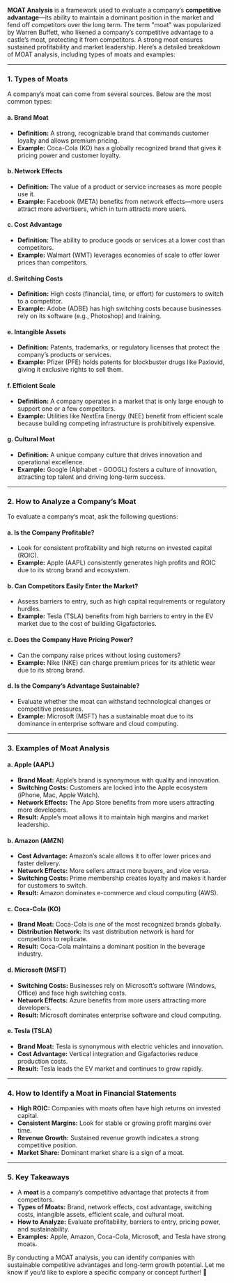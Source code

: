 **MOAT Analysis** is a framework used to evaluate a company’s **competitive advantage**—its ability to maintain a dominant position in the market and fend off competitors over the long term. The term "moat" was popularized by Warren Buffett, who likened a company’s competitive advantage to a castle’s moat, protecting it from competitors. A strong moat ensures sustained profitability and market leadership. Here’s a detailed breakdown of MOAT analysis, including types of moats and examples:

---

### **1. Types of Moats**
A company’s moat can come from several sources. Below are the most common types:

#### **a. Brand Moat**
   - **Definition:** A strong, recognizable brand that commands customer loyalty and allows premium pricing.
   - **Example:** Coca-Cola (KO) has a globally recognized brand that gives it pricing power and customer loyalty.

#### **b. Network Effects**
   - **Definition:** The value of a product or service increases as more people use it.
   - **Example:** Facebook (META) benefits from network effects—more users attract more advertisers, which in turn attracts more users.

#### **c. Cost Advantage**
   - **Definition:** The ability to produce goods or services at a lower cost than competitors.
   - **Example:** Walmart (WMT) leverages economies of scale to offer lower prices than competitors.

#### **d. Switching Costs**
   - **Definition:** High costs (financial, time, or effort) for customers to switch to a competitor.
   - **Example:** Adobe (ADBE) has high switching costs because businesses rely on its software (e.g., Photoshop) and training.

#### **e. Intangible Assets**
   - **Definition:** Patents, trademarks, or regulatory licenses that protect the company’s products or services.
   - **Example:** Pfizer (PFE) holds patents for blockbuster drugs like Paxlovid, giving it exclusive rights to sell them.

#### **f. Efficient Scale**
   - **Definition:** A company operates in a market that is only large enough to support one or a few competitors.
   - **Example:** Utilities like NextEra Energy (NEE) benefit from efficient scale because building competing infrastructure is prohibitively expensive.

#### **g. Cultural Moat**
   - **Definition:** A unique company culture that drives innovation and operational excellence.
   - **Example:** Google (Alphabet - GOOGL) fosters a culture of innovation, attracting top talent and driving long-term success.

---

### **2. How to Analyze a Company’s Moat**
To evaluate a company’s moat, ask the following questions:

#### **a. Is the Company Profitable?**
   - Look for consistent profitability and high returns on invested capital (ROIC).
   - **Example:** Apple (AAPL) consistently generates high profits and ROIC due to its strong brand and ecosystem.

#### **b. Can Competitors Easily Enter the Market?**
   - Assess barriers to entry, such as high capital requirements or regulatory hurdles.
   - **Example:** Tesla (TSLA) benefits from high barriers to entry in the EV market due to the cost of building Gigafactories.

#### **c. Does the Company Have Pricing Power?**
   - Can the company raise prices without losing customers?
   - **Example:** Nike (NKE) can charge premium prices for its athletic wear due to its strong brand.

#### **d. Is the Company’s Advantage Sustainable?**
   - Evaluate whether the moat can withstand technological changes or competitive pressures.
   - **Example:** Microsoft (MSFT) has a sustainable moat due to its dominance in enterprise software and cloud computing.

---

### **3. Examples of Moat Analysis**

#### **a. Apple (AAPL)**
   - **Brand Moat:** Apple’s brand is synonymous with quality and innovation.
   - **Switching Costs:** Customers are locked into the Apple ecosystem (iPhone, Mac, Apple Watch).
   - **Network Effects:** The App Store benefits from more users attracting more developers.
   - **Result:** Apple’s moat allows it to maintain high margins and market leadership.

#### **b. Amazon (AMZN)**
   - **Cost Advantage:** Amazon’s scale allows it to offer lower prices and faster delivery.
   - **Network Effects:** More sellers attract more buyers, and vice versa.
   - **Switching Costs:** Prime membership creates loyalty and makes it harder for customers to switch.
   - **Result:** Amazon dominates e-commerce and cloud computing (AWS).

#### **c. Coca-Cola (KO)**
   - **Brand Moat:** Coca-Cola is one of the most recognized brands globally.
   - **Distribution Network:** Its vast distribution network is hard for competitors to replicate.
   - **Result:** Coca-Cola maintains a dominant position in the beverage industry.

#### **d. Microsoft (MSFT)**
   - **Switching Costs:** Businesses rely on Microsoft’s software (Windows, Office) and face high switching costs.
   - **Network Effects:** Azure benefits from more users attracting more developers.
   - **Result:** Microsoft dominates enterprise software and cloud computing.

#### **e. Tesla (TSLA)**
   - **Brand Moat:** Tesla is synonymous with electric vehicles and innovation.
   - **Cost Advantage:** Vertical integration and Gigafactories reduce production costs.
   - **Result:** Tesla leads the EV market and continues to grow rapidly.

---

### **4. How to Identify a Moat in Financial Statements**
   - **High ROIC:** Companies with moats often have high returns on invested capital.
   - **Consistent Margins:** Look for stable or growing profit margins over time.
   - **Revenue Growth:** Sustained revenue growth indicates a strong competitive position.
   - **Market Share:** Dominant market share is a sign of a moat.

---

### **5. Key Takeaways**
- A **moat** is a company’s competitive advantage that protects it from competitors.
- **Types of Moats:** Brand, network effects, cost advantage, switching costs, intangible assets, efficient scale, and cultural moat.
- **How to Analyze:** Evaluate profitability, barriers to entry, pricing power, and sustainability.
- **Examples:** Apple, Amazon, Coca-Cola, Microsoft, and Tesla have strong moats.

By conducting a MOAT analysis, you can identify companies with sustainable competitive advantages and long-term growth potential. Let me know if you’d like to explore a specific company or concept further! 🚀